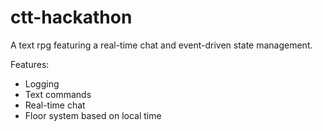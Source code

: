 # ctt-hackathon

A text rpg featuring a real-time chat and event-driven state management.

Features:

- Logging
- Text commands
- Real-time chat
- Floor system based on local time
